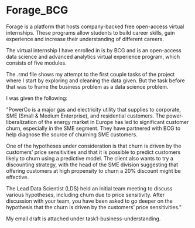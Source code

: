 # Forage_BCG

Forage is a platform that hosts company-backed free open-access virtual internships. These programs allow students to build career skills, gain experience and increase their understanding of different careers.

The virtual internship I have enrolled in is by BCG and is an open-access data science and advanced analytics virtual experience program, which consists of five modules. 

The .rmd file shows my attempt to the first couple tasks of the project where I start by exploring and cleaning the data given. But the task before that was to frame the business problem as a data science problem.

I was given the following:

"PowerCo is a major gas and electricity utility that supplies to corporate, SME (Small & Medium Enterprise), and residential customers. The power-liberalization of the energy market in Europe has led to significant customer churn, especially in the SME segment. They have partnered with BCG to help diagnose the source of churning SME customers.

One of the hypotheses under consideration is that churn is driven by the customers’ price sensitivities and that it is possible to predict customers likely to churn using a predictive model. The client also wants to try a discounting strategy, with the head of the SME division suggesting that offering customers at high propensity to churn a 20% discount might be effective.

The Lead Data Scientist (LDS) held an initial team meeting to discuss various hypotheses, including churn due to price sensitivity. After discussion with your team, you have been asked to go deeper on the hypothesis that the churn is driven by the customers’ price sensitivities."

My email draft is attached under task1-business-understanding.
